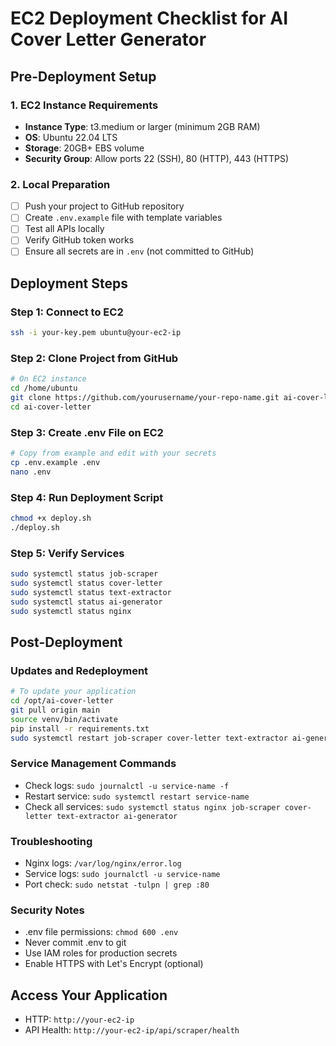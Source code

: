 # EC2 Deployment Checklist for AI Cover Letter Generator

## Pre-Deployment Setup

### 1. EC2 Instance Requirements
- **Instance Type**: t3.medium or larger (minimum 2GB RAM)
- **OS**: Ubuntu 22.04 LTS
- **Storage**: 20GB+ EBS volume
- **Security Group**: Allow ports 22 (SSH), 80 (HTTP), 443 (HTTPS)

### 2. Local Preparation
- [ ] Push your project to GitHub repository
- [ ] Create `.env.example` file with template variables
- [ ] Test all APIs locally
- [ ] Verify GitHub token works
- [ ] Ensure all secrets are in `.env` (not committed to GitHub)

## Deployment Steps

### Step 1: Connect to EC2
```bash
ssh -i your-key.pem ubuntu@your-ec2-ip
```

### Step 2: Clone Project from GitHub
```bash
# On EC2 instance
cd /home/ubuntu
git clone https://github.com/yourusername/your-repo-name.git ai-cover-letter
cd ai-cover-letter
```

### Step 3: Create .env File on EC2
```bash
# Copy from example and edit with your secrets
cp .env.example .env
nano .env
```

### Step 4: Run Deployment Script
```bash
chmod +x deploy.sh
./deploy.sh
```

### Step 5: Verify Services
```bash
sudo systemctl status job-scraper
sudo systemctl status cover-letter  
sudo systemctl status text-extractor
sudo systemctl status ai-generator
sudo systemctl status nginx
```

## Post-Deployment

### Updates and Redeployment
```bash
# To update your application
cd /opt/ai-cover-letter
git pull origin main
source venv/bin/activate
pip install -r requirements.txt
sudo systemctl restart job-scraper cover-letter text-extractor ai-generator
```

### Service Management Commands
- Check logs: `sudo journalctl -u service-name -f`
- Restart service: `sudo systemctl restart service-name`
- Check all services: `sudo systemctl status nginx job-scraper cover-letter text-extractor ai-generator`

### Troubleshooting
- Nginx logs: `/var/log/nginx/error.log`
- Service logs: `sudo journalctl -u service-name`
- Port check: `sudo netstat -tulpn | grep :80`

### Security Notes
- .env file permissions: `chmod 600 .env`
- Never commit .env to git
- Use IAM roles for production secrets
- Enable HTTPS with Let's Encrypt (optional)

## Access Your Application
- HTTP: `http://your-ec2-ip`
- API Health: `http://your-ec2-ip/api/scraper/health`